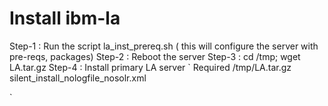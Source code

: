 # Install ibm-la

Step-1 : Run the script la_inst_prereq.sh ( this will configure the server with pre-reqs, packages)
Step-2 : Reboot the server
Step-3 : cd /tmp; wget LA.tar.gz
Step-4 : Install primary LA server
`
Required
/tmp/LA.tar.gz
silent_install_nologfile_nosolr.xml

`

